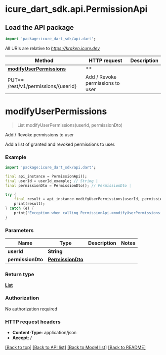 # icure_dart_sdk.api.PermissionApi

## Load the API package
```dart
import 'package:icure_dart_sdk/api.dart';
```

All URIs are relative to *https://kraken.icure.dev*

Method | HTTP request | Description
------------- | ------------- | -------------
[**modifyUserPermissions**](PermissionApi.md#modifyuserpermissions) | **
PUT** /rest/v1/permissions/{userId} | Add / Revoke permissions to user


# **modifyUserPermissions**
> List<PermissionDto> modifyUserPermissions(userId, permissionDto)

Add / Revoke permissions to user

Add a list of granted and revoked permissions to user.

### Example
```dart
import 'package:icure_dart_sdk/api.dart';

final api_instance = PermissionApi();
final userId = userId_example; // String | 
final permissionDto = PermissionDto(); // PermissionDto | 

try {
    final result = api_instance.modifyUserPermissions(userId, permissionDto);
    print(result);
} catch (e) {
    print('Exception when calling PermissionApi->modifyUserPermissions: $e\n');
}
```

### Parameters

Name | Type | Description  | Notes
------------- | ------------- | ------------- | -------------
 **userId** | **String**|  | 
 **permissionDto** | [**PermissionDto**](PermissionDto.md)|  | 

### Return type

[**List<PermissionDto>**](PermissionDto.md)

### Authorization

No authorization required

### HTTP request headers

 - **Content-Type**: application/json
 - **Accept**: */*

[[Back to top]](#) [[Back to API list]](../README.md#documentation-for-api-endpoints) [[Back to Model list]](../README.md#documentation-for-models) [[Back to README]](../README.md)

